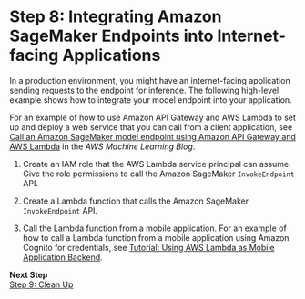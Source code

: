 # Step 8: Integrating Amazon SageMaker Endpoints into Internet\-facing Applications<a name="getting-started-client-app"></a>

In a production environment, you might have an internet\-facing application sending requests to the endpoint for inference\. The following high\-level example shows how to integrate your model endpoint into your application\.

For an example of how to use Amazon API Gateway and AWS Lambda to set up and deploy a web service that you can call from a client application, see [Call an Amazon SageMaker model endpoint using Amazon API Gateway and AWS Lambda](https://aws.amazon.com/blogs/machine-learning/call-an-amazon-sagemaker-model-endpoint-using-amazon-api-gateway-and-aws-lambda/) in the *AWS Machine Learning Blog*\.

1. Create an IAM role that the AWS Lambda service principal can assume\. Give the role permissions to call the Amazon SageMaker `InvokeEndpoint` API\.

1. Create a Lambda function that calls the Amazon SageMaker `InvokeEndpoint` API\.

1. Call the Lambda function from a mobile application\. For an example of how to call a Lambda function from a mobile application using Amazon Cognito for credentials, see [Tutorial: Using AWS Lambda as Mobile Application Backend](https://docs.aws.amazon.com/lambda/latest/dg/with-android-example.html)\. 

**Next Step**  
[Step 9: Clean Up](ex1-cleanup.md)